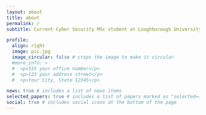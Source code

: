 ```yaml
---
layout: about
title: about
permalink: /
subtitle: Current Cyber Security MSc student at Loughborough University - researching quantum multi-party computation, e-voting and zero-knowledge proofs.

profile:
  align: right
  image: pic.jpg
  image_circular: false # crops the image to make it circular
  #more_info: >
  #  <p>555 your office number</p>
  #  <p>123 your address street</p>
  #  <p>Your City, State 12345</p>

news: true # includes a list of news items
selected_papers: true # includes a list of papers marked as "selected={true}"
social: true # includes social icons at the bottom of the page
---
```



